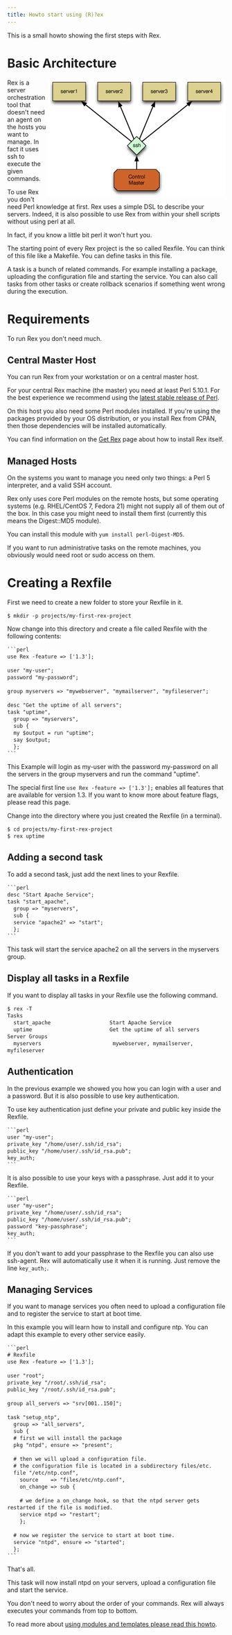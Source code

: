 ```yaml
---
title: Howto start using (R)?ex
---
```


This is a small howto showing the first steps with Rex.

# Basic Architecture

<img style="float: right;" src="/public/images/skin/rexify.org/archi.png" width="410" height="272" />

Rex is a server orchestration tool that doesn't need an agent on the hosts you want to manage. In fact it uses ssh to execute the given commands.

To use Rex you don't need Perl knowledge at first. Rex uses a simple DSL to describe your servers. Indeed, it is also possible to use Rex from within your shell scripts without using perl at all.

In fact, if you know a little bit perl it won't hurt you.

The starting point of every Rex project is the so called Rexfile. You can think of this file like a Makefile. You can define tasks in this file.

A task is a bunch of related commands. For example installing a package, uploading the configuration file and starting the service. You can also call tasks from other tasks or create rollback scenarios if something went wrong during the execution.

# Requirements

To run Rex you don't need much.

## Central Master Host

You can run Rex from your workstation or on a central master host.

For your central Rex machine (the master) you need at least Perl 5.10.1. For the best experience we recommend using the [latest stable release of Perl](https://www.perl.org/get.html).

On this host you also need some Perl modules installed. If you're using the packages provided by your OS distribution, or you install Rex from CPAN, then those dependencies will be installed automatically.

You can find information on the [Get Rex](/get/index.html) page about how to install Rex itself.

## Managed Hosts

On the systems you want to manage you need only two things: a Perl 5 interpreter, and a valid SSH account.

Rex only uses core Perl modules on the remote hosts, but some operating systems (e.g. RHEL/CentOS 7, Fedora 21) might not supply all of them out of the box. In this case you might need to install them first (currently this means the Digest::MD5 module).

You can install this module with `yum install perl-Digest-MD5`.

If you want to run administrative tasks on the remote machines, you obviously would need root or sudo access on them.

# Creating a Rexfile

First we need to create a new folder to store your Rexfile in it.

    $ mkdir -p projects/my-first-rex-project

Now change into this directory and create a file called Rexfile with the following contents:

    ```perl
    use Rex -feature => ['1.3'];
    
    user "my-user";
    password "my-password";
    
    group myservers => "mywebserver", "mymailserver", "myfileserver";
    
    desc "Get the uptime of all servers";
    task "uptime",
      group => "myservers",
      sub {
      my $output = run "uptime";
      say $output;
      };
    ```

This Example will login as my-user with the password my-password on all the servers in the group myservers and run the command "uptime".

The special first line `use Rex -feature => ['1.3'];` enables all features that are available for version 1.3. If you want to know more about feature flags, please read this page.

Change into the directory where you just created the Rexfile (in a terminal).

    $ cd projects/my-first-rex-project
    $ rex uptime

## Adding a second task

To add a second task, just add the next lines to your Rexfile.

    ```perl
    desc "Start Apache Service";
    task "start_apache",
      group => "myservers",
      sub {
      service "apache2" => "start";
      };
    ```

This task will start the service apache2 on all the servers in the myservers group.

## Display all tasks in a Rexfile

If you want to display all tasks in your Rexfile use the following command.

    $ rex -T
    Tasks
      start_apache                   Start Apache Service
      uptime                         Get the uptime of all servers
    Server Groups
      myservers                       mywebserver, mymailserver, myfileserver

## Authentication

In the previous example we showed you how you can login with a user and a password. But it is also possible to use key authentication.

To use key authentication just define your private and public key inside the Rexfile.

    ```perl
    user "my-user";
    private_key "/home/user/.ssh/id_rsa";
    public_key "/home/user/.ssh/id_rsa.pub";
    key_auth;
    ```

It is also possible to use your keys with a passphrase. Just add it to your Rexfile.

    ```perl
    user "my-user";
    private_key "/home/user/.ssh/id_rsa";
    public_key "/home/user/.ssh/id_rsa.pub";
    password "key-passphrase";
    key_auth;
    ```

If you don't want to add your passphrase to the Rexfile you can also use ssh-agent. Rex will automatically use it when it is running. Just remove the line `key_auth;`.

## Managing Services

If you want to manage services you often need to upload a configuration file and to register the service to start at boot time.

In this example you will learn how to install and configure ntp. You can adapt this example to every other service easily.

    ```perl
    # Rexfile
    use Rex -feature => ['1.3'];
    
    user "root";
    private_key "/root/.ssh/id_rsa";
    public_key "/root/.ssh/id_rsa.pub";
    
    group all_servers => "srv[001..150]";
    
    task "setup_ntp",
      group => "all_servers",
      sub {
      # first we will install the package
      pkg "ntpd", ensure => "present";
    
      # then we will upload a configuration file.
      # the configuration file is located in a subdirectory files/etc.
      file "/etc/ntp.conf",
        source    => "files/etc/ntp.conf",
        on_change => sub {
    
        # we define a on_change hook, so that the ntpd server gets restarted if the file is modified.
        service ntpd => "restart";
        };
    
      # now we register the service to start at boot time.
      service "ntpd", ensure => "started";
      };
    ```

That's all.

This task will now install ntpd on your servers, upload a configuration file and start the service.

You don't need to worry about the order of your commands. Rex will always executes your commands from top to bottom.

To read more about [using modules and templates please read this howto](../../docs/guides/using_modules_and_templates.html).
